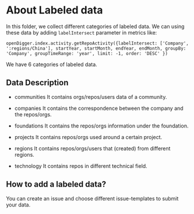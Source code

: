 # About Labeled data
In this folder, we collect different categories of labeled data. We can using these data by adding `labelIntersect` parameter in metrics like:
``` 
openDigger.index.activity.getRepoActivity({labelIntersect: ['Company', ':regions/China'], startYear, startMonth, endYear, endMonth, groupBy: 'Company', groupTimeRange: 'year', limit: -1, order: 'DESC' })
```
We have 6 categories of labeled data.

## Data Description
- communities
It contains orgs/repos/users data of a community.

- companies
It contains the correspondence between the company and the repos/orgs.

- foundations
It contains the repos/orgs information under the foundation.

- projects
It contains repos/orgs used around a certain project.

- regions
It contains repos/orgs/users that (created) from different regions. 

- technology
It contains repos in different technical field.

## How to add a labeled data?
You can create an issue and choose different issue-templates to submit your data.